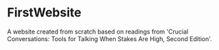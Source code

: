 # FirstWebsite
A website created from scratch based on readings from 'Crucial Conversations: Tools for Talking When Stakes Are High, Second Edition'.
